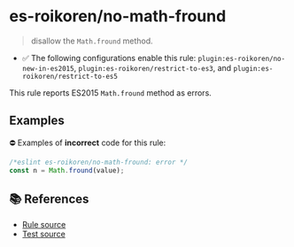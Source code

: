 # es-roikoren/no-math-fround
> disallow the `Math.fround` method.

- ✅ The following configurations enable this rule: `plugin:es-roikoren/no-new-in-es2015`, `plugin:es-roikoren/restrict-to-es3`, and `plugin:es-roikoren/restrict-to-es5`

This rule reports ES2015 `Math.fround` method as errors.

## Examples

⛔ Examples of **incorrect** code for this rule:

```js
/*eslint es-roikoren/no-math-fround: error */
const n = Math.fround(value);
```

## 📚 References

- [Rule source](https://github.com/roikoren755/eslint-plugin-es/blob/v2.0.8/src/rules/no-math-fround.ts)
- [Test source](https://github.com/roikoren755/eslint-plugin-es/blob/v2.0.8/tests/src/rules/no-math-fround.ts)
